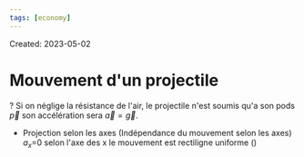 ```yaml
---
tags: [economy] 
---
```

Created: 2023-05-02

# Mouvement d'un projectile
?
Si on néglige la résistance de l'air, le projectile n'est soumis qu'a son pods $\vec{p}$ son accélération sera $\vec{a}=\vec{g}$.

- Projection selon les axes (Indépendance du mouvement selon les axes)
$a_{x}$=0 selon l'axe des x le mouvement est rectiligne uniforme ()
